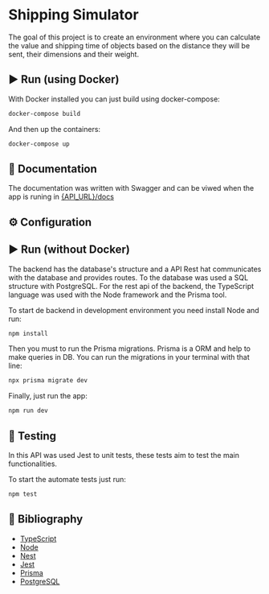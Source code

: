 # Shipping Simulator

The goal of this project is to create an environment where you can calculate the value and shipping time of objects based on the distance they will be sent, their dimensions and their weight.

## ▶️ Run (using Docker)

With Docker installed you can just build using docker-compose:

```bash
docker-compose build
```

And then up the containers:

```bash
docker-compose up
```

## 🧾 Documentation

The documentation was written with Swagger and can be viwed when the app is runing in [{API_URL}/docs](http://localhost:5000/docs)

## ⚙️ Configuration



## ▶️ Run (without Docker)

The backend has the database's structure and a API Rest hat communicates with the database and provides routes.
To the database was used a SQL structure with PostgreSQL. For the rest api of the backend, the TypeScript language was used with the Node framework and the Prisma tool.

To start de backend in development environment you need install Node and run:

```bash
npm install
```

Then you must to run the Prisma migrations. Prisma is a ORM and help to make queries in DB. You can run the migrations in your terminal with that line:

```bash
npx prisma migrate dev
```

Finally, just run the app:

```bash
npm run dev
```

## 🧪 Testing

In this API was used Jest to unit tests, these tests aim to test the main functionalities.

To start the automate tests just run:

```bash
npm test
```

## 📖 Bibliography

- [TypeScript](https://www.typescriptlang.org/)
- [Node](https://nodejs.org/en)
- [Nest](https://nestjs.com/)
- [Jest](https://jestjs.io/pt-BR/)
- [Prisma](https://www.prisma.io/)
- [PostgreSQL](https://www.postgresql.org/)
